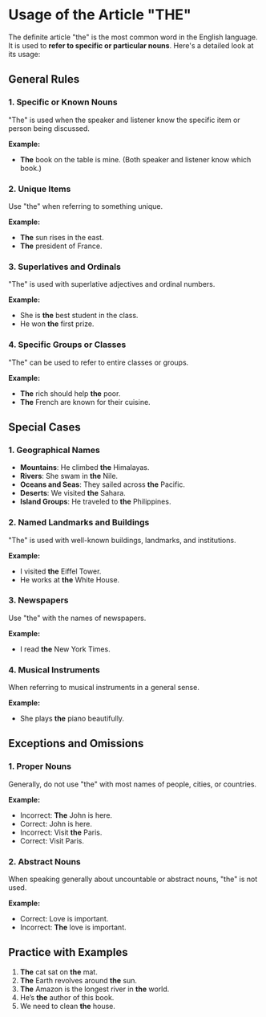 # Usage of the Article "THE"

The definite article "the" is the most common word in the English language. It is used to <strong>refer to specific or particular nouns</strong>. Here's a detailed look at its usage:

## General Rules

### 1. Specific or Known Nouns
"The" is used when the speaker and listener know the specific item or person being discussed.

**Example:**
- **The** book on the table is mine. (Both speaker and listener know which book.)

### 2. Unique Items
Use "the" when referring to something unique.

**Example:**
- **The** sun rises in the east.
- **The** president of France.

### 3. Superlatives and Ordinals
"The" is used with superlative adjectives and ordinal numbers.

**Example:**
- She is **the** best student in the class.
- He won **the** first prize.

### 4. Specific Groups or Classes
"The" can be used to refer to entire classes or groups.

**Example:**
- **The** rich should help **the** poor.
- **The** French are known for their cuisine.

## Special Cases

### 1. Geographical Names
- **Mountains**: He climbed **the** Himalayas.
- **Rivers**: She swam in **the** Nile.
- **Oceans and Seas**: They sailed across **the** Pacific.
- **Deserts**: We visited **the** Sahara.
- **Island Groups**: He traveled to **the** Philippines.

### 2. Named Landmarks and Buildings
"The" is used with well-known buildings, landmarks, and institutions.

**Example:**
- I visited **the** Eiffel Tower.
- He works at **the** White House.

### 3. Newspapers
Use "the" with the names of newspapers.

**Example:**
- I read **the** New York Times.

### 4. Musical Instruments
When referring to musical instruments in a general sense.

**Example:**
- She plays **the** piano beautifully.

## Exceptions and Omissions

### 1. Proper Nouns
Generally, do not use "the" with most names of people, cities, or countries.

**Example:**
- Incorrect: **The** John is here.
- Correct: John is here.
- Incorrect: Visit **the** Paris.
- Correct: Visit Paris.

### 2. Abstract Nouns
When speaking generally about uncountable or abstract nouns, "the" is not used.

**Example:**
- Correct: Love is important.
- Incorrect: **The** love is important.

## Practice with Examples

1. **The** cat sat on **the** mat.
2. **The** Earth revolves around **the** sun.
3. **The** Amazon is the longest river in **the** world.
4. He’s **the** author of this book.
5. We need to clean **the** house.